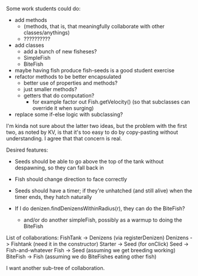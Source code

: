 

Some work students could do:
  * add methods
    * (methods, that is, that meaningfully collaborate with other classes/anythings)
    * ??????????
  * add classes
    * add a bunch of new fisheses?
    * SimpleFish
    * BiteFish
  * maybe having fish produce fish-seeds is a good student exercise
  * refactor methods to be better encapsulated
    * better use of properties and methods?
    * just smaller methods?
    * getters that do computation?
      * for example factor out Fish.getVelocity() (so that subclasses can override it when surging)
  * replace some if-else logic with subclassing?

I'm kinda not sure about the latter two ideas, but the problem with the first two, as noted by KV, is that it's too easy
to do by copy-pasting without understanding.  I agree that that concern is real.


Desired features:
  * Seeds should be able to go above the top of the tank without despawning, so they can fall back in
  * Fish should change direction to face correctly
  * Seeds should have a timer; if they're unhatched (and still alive) when the timer ends, they hatch naturally

* If I do denizen.findDenizensWithinRadius(r), they can do the BiteFish?
  * and/or do another simpleFish, possibly as a warmup to doing the BiteFish





List of collaborations:
  FishTank -> Denizens (via registerDenizen)
  Denizens -> Fishtank (need it in the constructor)
  Starter -> Seed (for onClick)
  Seed -> Fish-and-whatever
  Fish -> Seed (assuming we get breeding working)
  BiteFish -> Fish (assuming we do BiteFishes eating other fish)

I want another sub-tree of collaboration.


